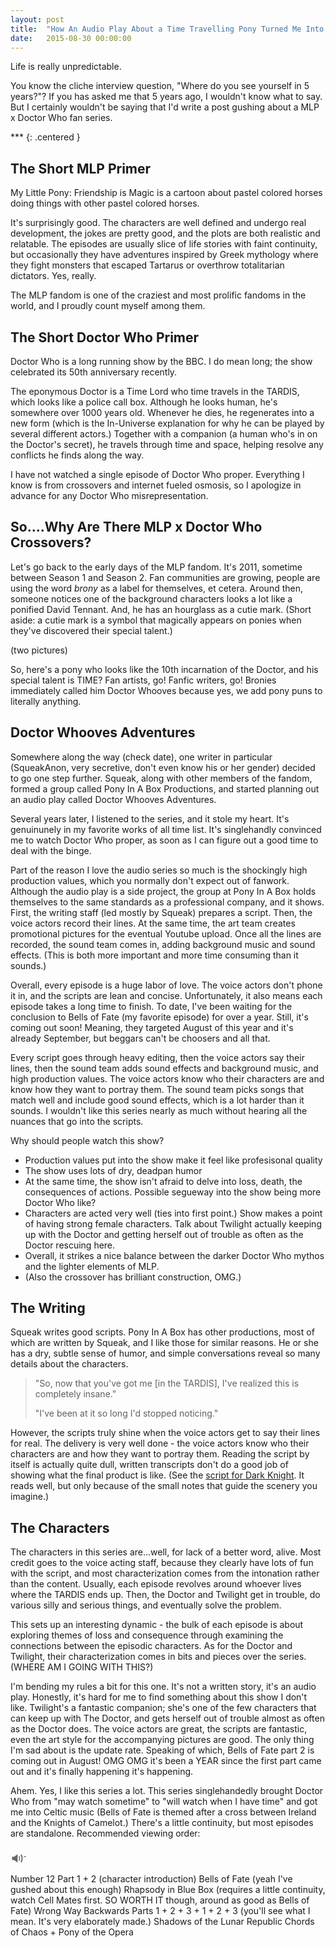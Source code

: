 ```yaml
---
layout: post
title:  "How An Audio Play About a Time Travelling Pony Turned Me Into a Fanboy"
date:   2015-08-30 00:00:00
---
```


Life is really unpredictable.

You know the cliche interview question, "Where do you see yourself in 5 years?"?
If you has asked me that 5 years ago, I wouldn't know what to say. But I certainly
wouldn't be saying that I'd write a post gushing about a MLP x Doctor Who fan series.

\*\*\*
{: .centered }

The Short MLP Primer
----------------------------------

My Little Pony: Friendship is Magic is a cartoon about pastel colored horses doing
things with other pastel colored horses.

It's surprisingly good. The characters are well defined and undergo real
development, the jokes are pretty good, and the plots are both realistic and
relatable.
The episodes are usually slice of life stories with faint continuity,
but occasionally they have adventures inspired by Greek mythology
where they fight monsters that escaped Tartarus or overthrow totalitarian
dictators. Yes, really.

The MLP fandom is one of the craziest and most prolific fandoms in the world,
and I proudly count myself among them.


The Short Doctor Who Primer
----------------------------------

Doctor Who is a long running show by the BBC. I do mean long; the show celebrated
its 50th anniversary recently.

The eponymous Doctor is a Time Lord who time travels in the TARDIS, which looks
like a police call box. Although he looks human, he's somewhere over 1000 years old.
Whenever he dies, he regenerates into a new form (which is the In-Universe explanation
for why he can be played by several different actors.)
Together with a companion (a human who's in on the Doctor's secret), he travels
through time and space, helping resolve any conflicts he finds along the way.

I have not watched a single episode of Doctor Who proper. Everything I know is from
crossovers and internet fueled osmosis, so I apologize in advance for any
Doctor Who misrepresentation.


So....Why Are There MLP x Doctor Who Crossovers?
----------------------------------

Let's go back to the early days of the MLP fandom. It's 2011, sometime between
Season 1 and Season 2. Fan communities are growing, people are using the word
*brony* as a label for themselves, et cetera. Around then, someone notices
one of the background characters looks a lot like a ponified David Tennant.
And, he has an hourglass as a cutie mark. (Short aside: a cutie mark is a symbol
that magically appears on ponies when they've discovered their special talent.)


(two pictures)

So, here's a pony who looks like the 10th incarnation of the Doctor, and his special
talent is TIME? Fan artists, go! Fanfic writers, go! Bronies immediately called
him Doctor Whooves because yes, we add pony puns to literally anything.


Doctor Whooves Adventures
---------------------------

Somewhere along the way (check date), one writer in particular (SqueakAnon, very secretive, don't
even know his or her gender) decided to go one step further.
Squeak, along with other members of the fandom, formed a group called Pony In
A Box Productions, and started planning out an audio play called Doctor Whooves
Adventures.

Several years later, I listened to the series, and it stole my heart. It's
genuinunely in my favorite works of all time list. It's singlehandly convinced
me to watch Doctor Who proper, as soon as I can figure out a good time to deal with
the binge.

Part of the reason I love the audio series so much is the shockingly high
production values, which you normally don't expect out of fanwork.
Although the audio play is a side project, the group at Pony In A Box holds
themselves to the same standards as a professional company, and it shows. First,
the writing staff (led mostly by Squeak) prepares a script. Then, the voice actors
record their lines. At the same time, the art team creates promotional pictures for
the eventual Youtube upload.
Once all the lines are recorded, the sound team comes in, adding background music and
sound effects. (This is both more important and more time consuming than it sounds.)

Overall, every episode is a huge labor of love. The voice actors don't phone it in,
and the scripts are lean and concise. Unfortunately, it also means each episode takes
a long time to finish. To date, I've been waiting for the conclusion to Bells of
Fate (my favorite episode) for over a year. Still, it's coming out soon! Meaning,
they targeted August of this year and it's already September, but beggars can't
be choosers and all that.



Every script goes through heavy editing, then the voice actors say their lines,
then the sound team adds sound effects and background music, and
high production values. The voice actors know who their characters are and know
how they want to portray them. The sound team picks songs that match well and
include good sound effects, which is a lot harder than it sounds. I wouldn't like
this series nearly as much without hearing all the nuances that go into the scripts.

Why should people watch this show?
- Production values put into the show make it feel like profesisonal quality
- The show uses lots of dry, deadpan humor
- At the same time, the show isn't afraid to delve into loss, death, the consequences
of actions. Possible segueway into the show being more Doctor Who like?
- Characters are acted very well (ties into first point.) Show makes a point of
having strong female characters. Talk about Twilight actually keeping up with
the Doctor and getting herself out of trouble as often as the Doctor rescuing here.
- Overall, it strikes a nice balance between the darker Doctor Who mythos and
the lighter elements of MLP.
- (Also the crossover has brilliant construction, OMG.)

The Writing
----------------------------------

Squeak writes good scripts. Pony In A Box
has other productions, most of which are written by Squeak, and I like those for similar
reasons. He or she has a dry, subtle sense of humor, and simple conversations reveal
so many details about the characters.

> "So, now that you've got me [in the TARDIS], I've realized this is completely insane."
>
> "I've been at it so long I'd stopped noticing."

However, the scripts truly shine when the voice actors get to say their lines for
real. The delivery is very well done - the voice actors know who their characters are
and how they want to portray them. Reading the script by itself is actually quite
dull, written transcripts don't do a good job of showing what the final product is
like. (See the [script for Dark Knight](http://www.pages.drexel.edu/~ina22/splaylib/Screenplay-Dark_Knight.HTM).
It reads well, but only because of the small notes that guide the scenery you imagine.)

The Characters
------------------------------------

The characters in this series are...well, for lack of a better word, alive. Most
credit goes to the voice acting staff, because they clearly have lots of fun with
the script, and most characterization comes from the intonation rather than the content.
Usually, each episode revolves around whoever lives where the TARDIS ends up. Then,
the Doctor and Twilight get in trouble, do various silly and serious things, and
eventually solve the problem.

This sets up an interesting dynamic - the bulk of each episode is about
exploring themes of loss and consequence through examining the connections between
the episodic characters. As for the Doctor and Twilight, their characterization
comes in bits and pieces over the series. (WHERE AM I GOING WITH THIS?)

I'm bending my rules a bit for this one. It's not a written story, it's an audio
play. Honestly, it's hard for me to find something about this show I don't like.
Twilight's a fantastic companion; she's one of the few characters that can keep
up with The Doctor, and gets herself out of trouble almost as often as the Doctor
does. The voice actors are great, the scripts are fantastic, even the art style
for the accompanying pictures are good. The only thing I'm sad about is the update
rate. Speaking of which, Bells of Fate part 2 is coming out in August! OMG OMG
it's been a YEAR since the first part came out and it's finally happening it's
happening.

Ahem. Yes, I like this series a lot. This series singlehandedly brought Doctor
Who from "may watch sometime" to "will watch when I have time" and got me into
Celtic music (Bells of Fate is themed after a cross between Ireland and the Knights
of Camelot.) There's a little continuity, but most episodes
are standalone. Recommended viewing order:

<svg class="song-sample" id="no-diggity" xmlns="http://www.w3.org/2000/svg" xmlns:xlink="http://www.w3.org/1999/xlink" version="1.1" viewBox="0 0 40 60" enable-background="new 0 0 100 100" xml:space="preserve" style="fill: rgb(102, 102, 102); height: 25px; width: 21px;"><g style="-ms-transform: translate(-30px,-7px); -webkit-transform: translate(-30px,-7px); transform: translate(-30px,-7px);width: 10px;"><polygon points="51.964,33.94 38.759,43.759 30.945,43.759 30.945,56.247 38.762,56.247 51.964,66.06  "></polygon><path d="M66.906,34.21l-3.661,2.719c2.517,3.828,3.889,8.34,3.889,13.071s-1.372,9.242-3.889,13.072l3.661,2.718   c3.098-4.604,4.786-10.069,4.786-15.79S70.004,38.821,66.906,34.21"></path><path d="M56.376,42.037h-0.317c1.378,2.441,2.126,5.18,2.126,7.963c0,2.79-0.748,5.528-2.126,7.97h0.321l2.516,1.864   c1.738-2.996,2.676-6.383,2.676-9.834s-0.939-6.839-2.676-9.841L56.376,42.037z"></path></g></svg>`


Number 12 Part 1 + 2 (character introduction)
Bells of Fate (yeah I've gushed about this enough)
Rhapsody in Blue Box (requires a little continuity, watch Cell Mates first. SO WORTH IT though, around as good as Bells of Fate)
Wrong Way Backwards Parts 1 + 2 + 3 + 1 + 2 + 3 (you'll see what I mean. It's very elaborately made.)
Shadows of the Lunar Republic
Chords of Chaos + Pony of the Opera
